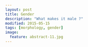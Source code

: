 ```yaml
---
layout: post
title: Gender
description: "What makes it male ?"
modified: 2015-05-15
tags: [morphology, gender]
image:
  feature: abstract-11.jpg
---
```


 